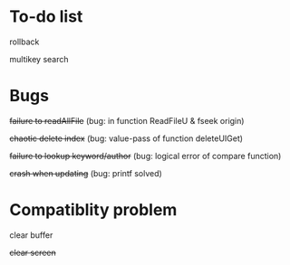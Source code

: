 # To-do list

rollback

multikey search

# Bugs

<del>failure to readAllFile</del> (bug: in function ReadFileU & fseek origin)

<del>chaotic delete index</del> (bug: value-pass of function deleteUIGet)

<del>failure to lookup keyword/author</del> (bug: logical error of compare function)

<del>crash when updating</del> (bug: printf solved)

# Compatiblity problem

clear buffer

<del>clear screen</del>

